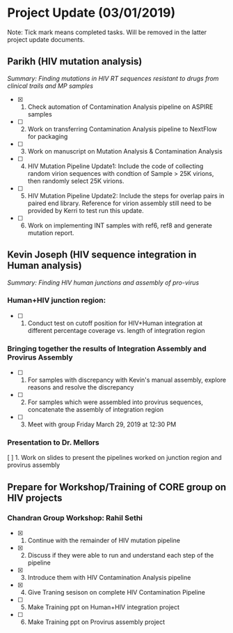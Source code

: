 # **Project Update (03/01/2019)**
Note: Tick mark means completed tasks. Will be removed in the latter project update documents.
## Parikh (HIV mutation analysis)
*Summary: Finding mutations in  HIV RT sequences resistant to drugs from clinical trails and MP samples*
- [x] 1. Check automation of Contamination Analysis pipeline on ASPIRE samples
- [ ] 2. Work on transferring Contamination Analysis pipeline to NextFlow for packaging
- [ ] 3. Work on manuscript on Mutation Analysis & Contamination Analysis 
- [ ] 4. HIV Mutation Pipeline Update1: Include the code of collecting random virion sequences with condtion of Sample > 25K virions, then randomly select 25K virions.
- [ ] 5. HIV Mutation Pipeline Update2: Include the steps for overlap pairs in paired end library. Reference for virion assembly still need to be provided by Kerri to test run this update.
- [ ] 6. Work on implementing INT samples with ref6, ref8 and generate mutation report.

## Kevin Joseph (HIV sequence integration in Human analysis)
*Summary: Finding HIV human junctions and assembly of pro-virus*

### Human+HIV junction region:

- [ ] 1. Conduct test on cutoff position for HIV+Human integration at different percentage coverage vs. length of integration region

### Bringing together the results of Integration Assembly and Provirus Assembly

- [ ] 1. For samples with discrepancy with Kevin's manual assembly, explore reasons and resolve the discrepancy
- [ ] 2. For samples which were assembled into provirus sequences, concatenate the assembly of integration region
- [ ] 3. Meet with group Friday March 29, 2019 at 12:30 PM

### Presentation to Dr. Mellors
 [ ] 1. Work on slides to present the pipelines worked on junction region and provirus assembly

## Prepare for Workshop/Training of CORE group on HIV projects

### Chandran Group Workshop: Rahil Sethi
- [x] 1. Continue with the remainder of HIV mutation pipeline
- [x] 2. Discuss if they were able to run and understand each step of the pipeline
- [x] 3. Introduce them with HIV Contamination Analysis pipeline
- [x] 4. Give Traning sesison on complete HIV Contamination Pipeline
- [ ] 5. Make Training ppt on Human+HIV integration project
- [ ] 6. Make Training ppt on Provirus assembly project
